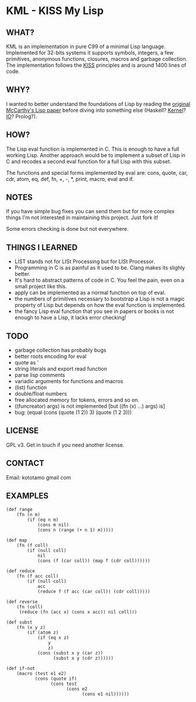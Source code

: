 KML - KISS My Lisp
=====================

WHAT?
-----

KML is an implementation in pure C99 of a minimal Lisp language.
Implemented for 32-bits systems it supports symbols, integers, a few primitives, anonymous functions,
closures, macros and garbage collection.
The implementation follows the [KISS](http://en.wikipedia.org/wiki/KISS_principle) principles
and is around 1400 lines of code.

WHY?
----

I wanted to better understand the foundations of Lisp by reading the [original McCarthy's Lisp paper](http://www-formal.stanford.edu/jmc/recursive.html)
before diving into something else (Haskell? [Kernel](http://axisofeval.blogspot.de/2011/08/praising-kernel.html)? [IO](http://www.iolanguage.com/)? Prolog?).

HOW?
----

The Lisp eval function is implemented in C. This is enough to have a full working Lisp.
Another approach would be to implement a subset of Lisp in C and recodes a second eval function for
a full Lisp with this subset.

The functions and special forms implemented by eval are:
cons, quote, car, cdr, atom, eq, def, fn, +, -, *, print, macro, eval and if.

NOTES
-----

If you have simple bug fixes you can send them but for more complex things I'm not interested
in maintaining this project. Just fork it!

Some errors checking is done but not everywhere.


THINGS I LEARNED
----------------

- LIST stands not for LISt Processing but for LISt Processor.
- Programming in C is as painful as it used to be. Clang makes its slighly better.
- It's hard to abstract patterns of code in C. You feel the pain, even on a small project like this.
- apply can be implemented as a normal function on top of eval.
- the numbers of primitives necessary to bootstrap a Lisp is not a magic property of
Lisp but depends on how the eval function is implemented.
- the fancy Lisp eval function that you see in papers or books is not enough to have a Lisp,
it lacks error checking!

TODO
----
- garbage collection has probably bugs
- better roots encoding for eval
- quote as '
- string literals and export read function
- parse lisp comments
- variadic arguments for functions and macros
- (list) function
- double/float numbers
- free allocated memory for tokens, errors and so on.
- ((funcreator) args) is not implemented [but ((fn (x) ...) args) is]
- bug: (equal (cons (quote (1 2)) 3) (quote (1 2 3)))

LICENSE
-------

GPL v3. Get in touch if you need another license.

CONTACT
-------
Email: kototamo gmail com

EXAMPLES
--------
    
    (def range
        (fn (n m)
            (if (eq n m)
                (cons m nil)
                (cons n (range (+ n 1) m)))))
    
    (def map
        (fn (f coll)
            (if (null coll)
                nil
                (cons (f (car coll)) (map f (cdr coll))))))
    
    (def reduce
        (fn (f acc coll)
            (if (null coll)
                acc
                (reduce f (f acc (car coll)) (cdr coll)))))
    
    (def reverse
        (fn (coll)
         (reduce (fn (acc x) (cons x acc)) nil coll)))
    
    (def subst
        (fn (x y z)
            (if (atom z)
                (if (eq x z)
                    y
                    z)
                (cons (subst x y (car z))
                      (subst x y (cdr z))))))

    (def if-not
        (macro (test e1 e2)
               (cons (quote if)
                     (cons test
                           (cons e2
                                 (cons e1 nil))))))
